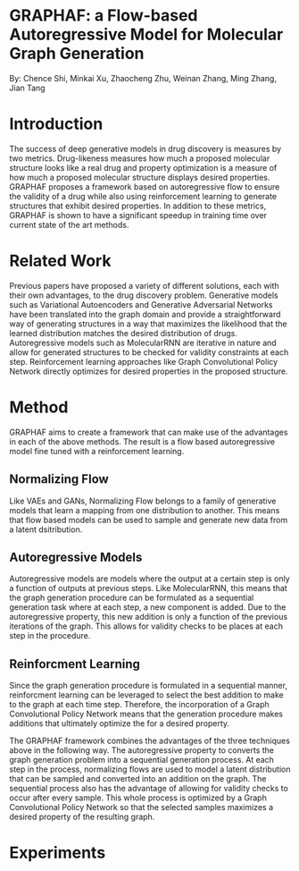# GRAPHAF: a Flow-based Autoregressive Model for Molecular Graph Generation

By: Chence Shi, Minkai Xu, Zhaocheng Zhu, Weinan Zhang, Ming Zhang, Jian Tang

# Introduction

The success of deep generative models in drug discovery is measures by two metrics. Drug-likeness measures how much a proposed molecular structure looks like a real drug and property optimization is a measure of how much a proposed molecular structure displays desired properties. GRAPHAF proposes a framework based on autoregressive flow to ensure the validity of a drug while also using reinforcement learning to generate structures that exhibit desired properties. In addition to these metrics, GRAPHAF is shown to have a significant speedup in training time over current state of the art methods.

# Related Work

Previous papers have proposed a variety of different solutions, each with their own advantages, to the drug discovery problem. Generative models such as Variational Autoencoders and Generative Adversarial Networks have been translated into the graph domain and provide a straightforward way of generating structures in a way that maximizes the likelihood that the learned distribution matches the desired distribution of drugs. Autoregressive models such as MolecularRNN are iterative in nature and allow for generated structures to be checked for validity constraints at each step. Reinforcement learning approaches like Graph Convolutional Policy Network directly optimizes for desired properties in the proposed structure.

# Method

GRAPHAF aims to create a framework that can make use of the advantages in each of the above methods. The result is a flow based autoregressive model fine tuned with a reinforcement learning. 

## Normalizing Flow

Like VAEs and GANs, Normalizing Flow belongs to a family of generative models that learn a mapping from one distribution to another. This means that flow based models can be used to sample and generate new data from a latent dsitribution.

## Autoregressive Models

Autoregressive models are models where the output at a certain step is only a function of outputs at previous steps. Like MolecularRNN, this means that the graph generation procedure can be formulated as a sequential generation task where at each step, a new component is added. Due to the autoregressive property, this new addition is only a function of the previous iterations of the graph. This allows for validity checks to be places at each step in the procedure.

## Reinforcment Learning

Since the graph generation procedure is formulated in a sequential manner, reinforcment learning can be leveraged to select the best addition to make to the graph at each time step. Therefore, the incorporation of a Graph Convolutional Policy Network means that the generation procedure makes additions that ultimately optimize the for a desired property.

The GRAPHAF framework combines the advantages of the three techniques above in the following way. The autoregressive property to converts the graph generation problem into a sequential generation process. At each step in the process, normalizing flows are used to model a latent distribution that can be sampled and converted into an addition on the graph. The sequential process also has the advantage of allowing for validity checks to occur after every sample. This whole process is optimized by a Graph Convolutional Policy Network so that the selected samples maximizes a desired property of the resulting graph.

# Experiments
